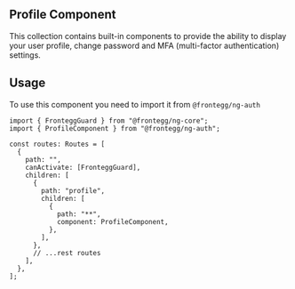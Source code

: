 ## Profile Component

This collection contains built-in components to provide the ability to display your user profile,
change password and MFA (multi-factor authentication) settings.

## Usage

To use this component you need to import it from `@frontegg/ng-auth`

```tsx
import { FronteggGuard } from "@frontegg/ng-core";
import { ProfileComponent } from "@frontegg/ng-auth";

const routes: Routes = [
  {
    path: "",
    canActivate: [FronteggGuard],
    children: [
      {
        path: "profile",
        children: [
          {
            path: "**",
            component: ProfileComponent,
          },
        ],
      },
      // ...rest routes
    ],
  },
];
```
